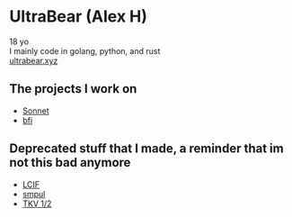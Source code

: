 # UltraBear (Alex H)
18 yo  
I mainly code in golang, python, and rust  
[ultrabear.xyz](https://ultrabear.xyz)
## The projects I work on
- [Sonnet](https://github.com/sonnet-discord/sonnet-py)
- [bfi](https://github.com/ultrabear/bfi)
## Deprecated stuff that I made, a reminder that im not this bad anymore
- [LCIF](https://github.com/ultrabear/LCIF)
- [smpul](https://github.com/ultrabear/smpul-src-code)
- [TKV 1/2](https://github.com/ultrabear/game-TKV.5V1.1)

